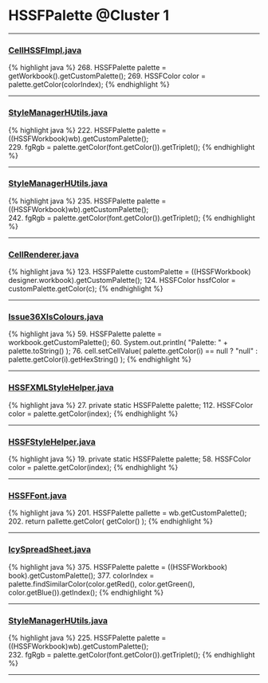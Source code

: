 # HSSFPalette @Cluster 1

***

### [CellHSSFImpl.java](https://searchcode.com/codesearch/view/72854667/)
{% highlight java %}
268. HSSFPalette palette = getWorkbook().getCustomPalette();
269. HSSFColor color = palette.getColor(colorIndex);
{% endhighlight %}

***

### [StyleManagerHUtils.java](https://searchcode.com/codesearch/view/122565152/)
{% highlight java %}
222. HSSFPalette palette = ((HSSFWorkbook)wb).getCustomPalette();    
229.   fgRgb = palette.getColor(font.getColor()).getTriplet();
{% endhighlight %}

***

### [StyleManagerHUtils.java](https://searchcode.com/codesearch/view/64530867/)
{% highlight java %}
235. HSSFPalette palette = ((HSSFWorkbook)wb).getCustomPalette();    
242.   fgRgb = palette.getColor(font.getColor()).getTriplet();
{% endhighlight %}

***

### [CellRenderer.java](https://searchcode.com/codesearch/view/121321564/)
{% highlight java %}
123. HSSFPalette customPalette = ((HSSFWorkbook) designer.workbook).getCustomPalette();
124. HSSFColor hssfColor = customPalette.getColor(c);
{% endhighlight %}

***

### [Issue36XlsColours.java](https://searchcode.com/codesearch/view/64531463/)
{% highlight java %}
59. HSSFPalette palette = workbook.getCustomPalette();
60. System.out.println( "Palette: " + palette.toString() );
76.   cell.setCellValue( palette.getColor(i) == null ? "null" : palette.getColor(i).getHexString() );
{% endhighlight %}

***

### [HSSFXMLStyleHelper.java](https://searchcode.com/codesearch/view/110498463/)
{% highlight java %}
27. private static HSSFPalette palette;
112.   HSSFColor color = palette.getColor(index);
{% endhighlight %}

***

### [HSSFStyleHelper.java](https://searchcode.com/codesearch/view/112283811/)
{% highlight java %}
19. private static HSSFPalette palette;
58.   HSSFColor color = palette.getColor(index);
{% endhighlight %}

***

### [HSSFFont.java](https://searchcode.com/codesearch/view/97401500/)
{% highlight java %}
201. HSSFPalette pallette = wb.getCustomPalette();
202. return pallette.getColor( getColor() );
{% endhighlight %}

***

### [IcySpreadSheet.java](https://searchcode.com/codesearch/view/103223911/)
{% highlight java %}
375. HSSFPalette palette = ((HSSFWorkbook) book).getCustomPalette();
377. colorIndex = palette.findSimilarColor(color.getRed(), color.getGreen(), color.getBlue()).getIndex();
{% endhighlight %}

***

### [StyleManagerHUtils.java](https://searchcode.com/codesearch/view/126772704/)
{% highlight java %}
225. HSSFPalette palette = ((HSSFWorkbook)wb).getCustomPalette();    
232.   fgRgb = palette.getColor(font.getColor()).getTriplet();
{% endhighlight %}

***

